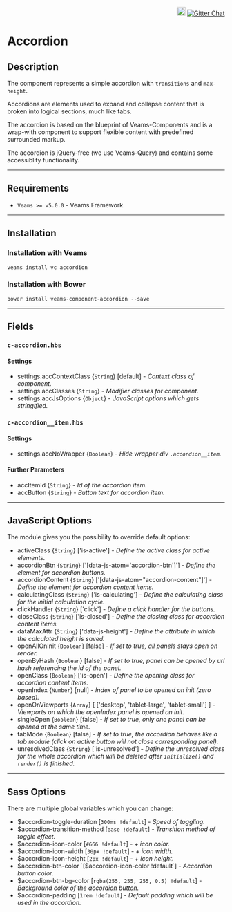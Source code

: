 <p align='right'>
    <a href='https://badge.fury.io/bo/veams-component-accordion'><img src='https://badge.fury.io/bo/veams-component-accordion.svg' alt='Bower version' height='20'></a>
    <a href='https://gitter.im/Sebastian-Fitzner/Veams?utm_source=badge&utm_medium=badge&utm_campaign=pr-badge'><img src='https://badges.gitter.im/Sebastian-Fitzner/Veams.svg' alt='Gitter Chat' /></a>
</p>

# Accordion

## Description

The component represents a simple accordion with `transitions` and `max-height`. 

Accordions are elements used to expand and collapse content that is broken into logical sections, much like tabs.

The accordion is based on the blueprint of Veams-Components and is a wrap-with component to support flexible content with predefined surrounded markup.

The accordion is jQuery-free (we use Veams-Query) and contains some accessiblity functionality.

-----------

## Requirements
- `Veams >= v5.0.0` - Veams Framework.

-----------

## Installation 

### Installation with Veams

`veams install vc accordion`

### Installation with Bower

`bower install veams-component-accordion --save`

----------- 

## Fields

### `c-accordion.hbs`

#### Settings
- settings.accContextClass {`String`} [default] - _Context class of component._
- settings.accClasses {`String`} - _Modifier classes for component._
- settings.accJsOptions {`Object`} - _JavaScript options which gets stringified._

### `c-accordion__item.hbs`

#### Settings
- settings.accNoWrapper {`Boolean`} - _Hide wrapper div `.accordion__item`._

#### Further Parameters 
- accItemId {`String`} - _Id of the accordion item._
- accButton {`String`} - _Button text for accordion item._

-------------

## JavaScript Options

The module gives you the possibility to override default options: 

- activeClass {`String`} ['is-active'] - _Define the active class for active elements._
- accordionBtn {`String`} ['[data-js-atom='accordion-btn']'] - _Define the element for accordion buttons._
- accordionContent {`String`} ['[data-js-atom="accordion-content"]'] - _Define the element for accordion content items._
- calculatingClass {`String`} ['is-calculating'] - _Define the calculating class for the initial calculation cycle._
- clickHandler {`String`} ['click'] - _Define a click handler for the buttons._
- closeClass {`String`} ['is-closed'] - _Define the closing class for accordion content items._
- dataMaxAttr {`String`} ['data-js-height'] - _Define the attribute in which the calculated height is saved._
- openAllOnInit {`Boolean`} [false] - _If set to true, all panels stays open on render._
- openByHash {`Boolean`} [false] - _If set to true, panel can be opened by url hash referencing the id of the panel._
- openClass {`Boolean`} ['is-open'] - _Define the opening class for accordion content items._
- openIndex {`Number`} [null] - _Index of panel to be opened on init (zero based)._
- openOnViewports {`Array`} [ ['desktop', 'tablet-large', 'tablet-small'] ] - _Viewports on which the openIndex panel is opened on init._
- singleOpen {`Boolean`} [false] - _If set to true, only one panel can be opened at the same time._
- tabMode {`Boolean`} [false] - _If set to true, the accordion behaves like a tab module (click on active button will not close corresponding panel)._
- unresolvedClass {`String`} ['is-unresolved'] - _Define the unresolved class for the whole accordion which will be deleted after `initialize()` and `render()` is finished._

------------

## Sass Options

There are multiple global variables which you can change: 
- $accordion-toggle-duration [`300ms !default`] - _Speed of toggling._
- $accordion-transition-method [`ease !default`] - _Transition method of toggle effect._
- $accordion-icon-color [`#666 !default`] - _+ icon color._
- $accordion-icon-width [`30px !default`] - _+ icon width._
- $accordion-icon-height [`2px !default`] - _+ icon height._
- $accordion-btn-color `[$accordion-icon-color !default`] - _Accordion button color._
- $accordion-btn-bg-color [`rgba(255, 255, 255, 0.5) !default`] - _Background color of the accordion button._
- $accordion-padding [`1rem !default`] - _Default padding which will be used in the accordion._

